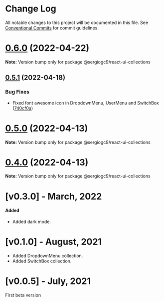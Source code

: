 # Change Log

All notable changes to this project will be documented in this file.
See [Conventional Commits](https://conventionalcommits.org) for commit guidelines.

# [0.6.0](https://github.com/sergiogc9/react-ui/compare/v0.5.1...v0.6.0) (2022-04-22)

**Note:** Version bump only for package @sergiogc9/react-ui-collections

## [0.5.1](https://github.com/sergiogc9/react-ui/compare/v0.5.0...v0.5.1) (2022-04-18)

### Bug Fixes

- Fixed font awesome icon in DropdownMenu, UserMenu and SwitchBox ([740cf0a](https://github.com/sergiogc9/react-ui/commit/740cf0aeb2b3e38eeaa3facd86705fb5af3bbf37))

# [0.5.0](https://github.com/sergiogc9/react-ui/compare/v0.4.0...v0.5.0) (2022-04-13)

**Note:** Version bump only for package @sergiogc9/react-ui-collections

# [0.4.0](https://github.com/sergiogc9/react-ui/compare/v0.3.4...v0.4.0) (2022-04-13)

**Note:** Version bump only for package @sergiogc9/react-ui-collections

# [v0.3.0] - March, 2022

#### Added

- Added dark mode.

# [v0.1.0] - August, 2021

- Added DropdownMenu collection.
- Added SwitchBox collection.

# [v0.0.5] - July, 2021

First beta version
